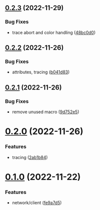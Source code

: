 ## [0.2.3](https://github.com/jogi1/quakeworld/compare/v0.2.2...v0.2.3) (2022-11-29)


### Bug Fixes

* trace abort and color handling ([48bc0d0](https://github.com/jogi1/quakeworld/commit/48bc0d0f355ee43f35dae4776a2560bfdab8077e))



## [0.2.2](https://github.com/jogi1/quakeworld/compare/v0.2.1...v0.2.2) (2022-11-26)


### Bug Fixes

* attributes, tracing ([b041d83](https://github.com/jogi1/quakeworld/commit/b041d832880bb068caa162be9fd4468a99c7d5bd))



## [0.2.1](https://github.com/jogi1/quakeworld/compare/v0.2.0...v0.2.1) (2022-11-26)


### Bug Fixes

* remove unused macro ([9d752e5](https://github.com/jogi1/quakeworld/commit/9d752e5b8c79c67809deb23e83475156fe7ee647))



# [0.2.0](https://github.com/jogi1/quakeworld/compare/v0.1.0...v0.2.0) (2022-11-26)


### Features

* tracing ([2ab1b84](https://github.com/jogi1/quakeworld/commit/2ab1b842a3f9cf1ddced89f41a48ae33c38b59f3))



# [0.1.0](https://github.com/jogi1/quakeworld/compare/v0.0.3...v0.1.0) (2022-11-22)


### Features

* network/client ([fe9a7d5](https://github.com/jogi1/quakeworld/commit/fe9a7d5d6175e0eb9d33d920d1ca293c5f0fd0d5))



